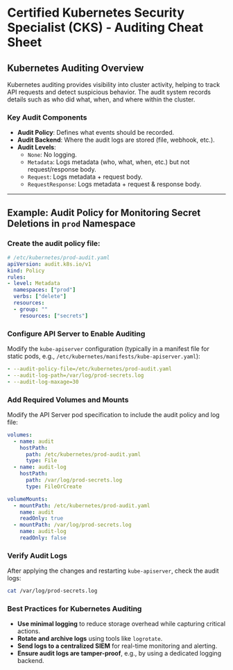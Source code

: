 # Certified Kubernetes Security Specialist (CKS) - Auditing Cheat Sheet

## Kubernetes Auditing Overview
Kubernetes auditing provides visibility into cluster activity, helping to track API requests and detect suspicious behavior. The audit system records details such as who did what, when, and where within the cluster.

### Key Audit Components
- **Audit Policy**: Defines what events should be recorded.
- **Audit Backend**: Where the audit logs are stored (file, webhook, etc.).
- **Audit Levels**:
  - `None`: No logging.
  - `Metadata`: Logs metadata (who, what, when, etc.) but not request/response body.
  - `Request`: Logs metadata + request body.
  - `RequestResponse`: Logs metadata + request & response body.

---

## Example: Audit Policy for Monitoring Secret Deletions in `prod` Namespace
### Create the audit policy file:
```yaml
# /etc/kubernetes/prod-audit.yaml
apiVersion: audit.k8s.io/v1
kind: Policy
rules:
- level: Metadata
  namespaces: ["prod"]
  verbs: ["delete"]
  resources:
  - group: ""
    resources: ["secrets"]
```

### Configure API Server to Enable Auditing
Modify the `kube-apiserver` configuration (typically in a manifest file for static pods, e.g., `/etc/kubernetes/manifests/kube-apiserver.yaml`):
```yaml
- --audit-policy-file=/etc/kubernetes/prod-audit.yaml
- --audit-log-path=/var/log/prod-secrets.log
- --audit-log-maxage=30
```

### Add Required Volumes and Mounts
Modify the API Server pod specification to include the audit policy and log file:
```yaml
volumes:
  - name: audit
    hostPath:
      path: /etc/kubernetes/prod-audit.yaml
      type: File
  - name: audit-log
    hostPath:
      path: /var/log/prod-secrets.log
      type: FileOrCreate

volumeMounts:
  - mountPath: /etc/kubernetes/prod-audit.yaml
    name: audit
    readOnly: true
  - mountPath: /var/log/prod-secrets.log
    name: audit-log
    readOnly: false
```

### Verify Audit Logs
After applying the changes and restarting `kube-apiserver`, check the audit logs:
```bash
cat /var/log/prod-secrets.log
```

### Best Practices for Kubernetes Auditing
- **Use minimal logging** to reduce storage overhead while capturing critical actions.
- **Rotate and archive logs** using tools like `logrotate`.
- **Send logs to a centralized SIEM** for real-time monitoring and alerting.
- **Ensure audit logs are tamper-proof**, e.g., by using a dedicated logging backend.



